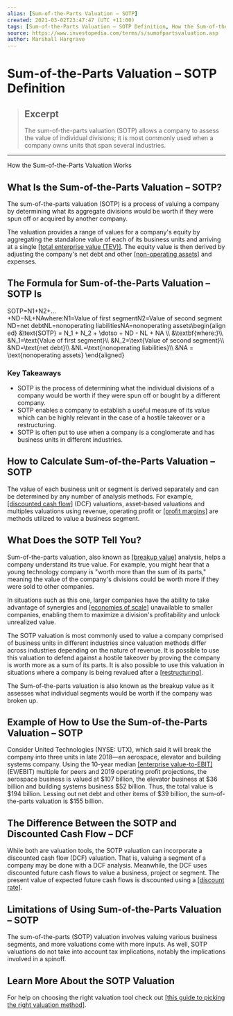 ```yaml
---
alias: [Sum-of-the-Parts Valuation – SOTP]
created: 2021-03-02T23:47:47 (UTC +11:00)
tags: [Sum-of-the-Parts Valuation – SOTP Definition, How the Sum-of-the-Parts Valuation Works]
source: https://www.investopedia.com/terms/s/sumofpartsvaluation.asp
author: Marshall Hargrave
---
```


# Sum-of-the-Parts Valuation – SOTP Definition

> ## Excerpt
> The sum-of-the-parts valuation (SOTP) allows a company to assess the value of individual divisions; it is most commonly used when a company owns units that span several industries.

---

How the Sum-of-the-Parts Valuation Works
## What Is the Sum-of-the-Parts Valuation – SOTP?

The sum-of-the-parts valuation (SOTP) is a process of valuing a company by determining what its aggregate divisions would be worth if they were spun off or acquired by another company.

The valuation provides a range of values for a company's equity by aggregating the standalone value of each of its business units and arriving at a single [[total enterprise value (TEV)]](https://www.investopedia.com/terms/t/tev.asp). The equity value is then derived by adjusting the company's net debt and other [[non-operating assets]](https://www.investopedia.com/terms/n/nonoperatingasset.asp) and expenses.

## The Formula for Sum-of-the-Parts Valuation – SOTP Is

SOTP\=N1+N2+…+ND−NL+NAwhere:N1\=Value of first segmentN2\=Value of second segmentND\=net debtNL\=nonoperating liabilitiesNA\=nonoperating assets\\begin{aligned} &\\text{SOTP} = N\_1 + N\_2 + \\dotso + ND - NL + NA \\\\ &\\textbf{where:}\\\\ &N\_1=\\text{Value of first segment}\\\\ &N\_2=\\text{Value of second segment}\\\\ &ND=\\text{net debt}\\\\ &NL=\\text{nonoperating liabilities}\\\\ &NA = \\text{nonoperating assets} \\end{aligned}

### Key Takeaways

-   SOTP is the process of determining what the individual divisions of a company would be worth if they were spun off or bought by a different company.
-   SOTP enables a company to establish a useful measure of its value which can be highly relevant in the case of a hostile takeover or a restructuring.
-   SOTP is often put to use when a company is a conglomerate and has business units in different industries.

## How to Calculate Sum-of-the-Parts Valuation – SOTP

The value of each business unit or segment is derived separately and can be determined by any number of analysis methods. For example, [[discounted cash flow]](https://www.investopedia.com/terms/d/dcf.asp) (DCF) valuations, asset-based valuations and multiples valuations using revenue, operating profit or [[profit margins]](https://www.investopedia.com/terms/p/profitmargin.asp) are methods utilized to value a business segment.

## What Does the SOTP Tell You?

Sum-of-the-parts valuation, also known as [[breakup value]](https://www.investopedia.com/terms/b/breakup-value.asp) analysis, helps a company understand its true value. For example, you might hear that a young technology company is "worth more than the sum of its parts," meaning the value of the company's divisions could be worth more if they were sold to other companies.

In situations such as this one, larger companies have the ability to take advantage of synergies and [[economies of scale]](https://www.investopedia.com/terms/e/economiesofscale.asp) unavailable to smaller companies, enabling them to maximize a division's profitability and unlock unrealized value.

The SOTP valuation is most commonly used to value a company comprised of business units in different industries since valuation methods differ across industries depending on the nature of revenue. It is possible to use this valuation to defend against a hostile takeover by proving the company is worth more as a sum of its parts. It is also possible to use this valuation in situations where a company is being revalued after a [[restructuring]](https://www.investopedia.com/terms/r/restructuring.asp).

The Sum-of-the-parts valuation is also known as the breakup value as it assesses what individual segments would be worth if the company was broken up.

## Example of How to Use the Sum-of-the-Parts Valuation – SOTP

Consider United Technologies (NYSE: UTX), which said it will break the company into three units in late 2018—an aerospace, elevator and building systems company. Using the 10-year median [[enterprise value-to-EBIT]](https://www.investopedia.com/terms/e/ebit-ev-multiple.asp) (EV/EBIT) multiple for peers and 2019 operating profit projections, the aerospace business is valued at $107 billion, the elevator business at $36 billion and building systems business $52 billion. Thus, the total value is $194 billion. Lessing out net debt and other items of $39 billion, the sum-of-the-parts valuation is $155 billion.

## The Difference Between the SOTP and Discounted Cash Flow – DCF

While both are valuation tools, the SOTP valuation can incorporate a discounted cash flow (DCF) valuation. That is, valuing a segment of a company may be done with a DCF analysis. Meanwhile, the DCF uses discounted future cash flows to value a business, project or segment. The present value of expected future cash flows is discounted using a [[discount rate]](https://www.investopedia.com/terms/d/discountrate.asp).

## Limitations of Using Sum-of-the-Parts Valuation – SOTP

The sum-of-the-parts (SOTP) valuation involves valuing various business segments, and more valuations come with more inputs. As well, SOTP valuations do not take into account tax implications, notably the implications involved in a spinoff.

## Learn More About the SOTP Valuation

For help on choosing the right valuation tool check out [[this guide to picking the right valuation method]](https://www.investopedia.com/articles/fundamental-analysis/11/choosing-valuation-methods.asp).
